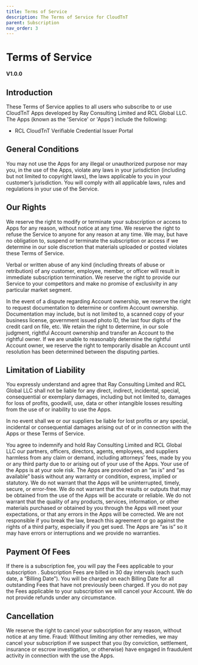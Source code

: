 ```yaml
---
title: Terms of Service
description: The Terms of Service for CloudTnT
parent: Subscription
nav_order: 3
---
```


# Terms of Service
**V1.0.0**

## Introduction

These Terms of Service applies to all users who subscribe to or use CloudTnT Apps developed by Ray Consulting Limited and RCL Global LLC. The Apps (known as the 'Service' or 'Apps') include the following:

- RCL CloudTnT Verifiable Credential Issuer Portal

## General Conditions

You may not use the Apps for any illegal or unauthorized purpose nor may you, in the use of the Apps, violate any laws in your jurisdiction (including but not limited to copyright laws), the laws applicable to you in your customer’s jurisdiction. You will comply with all applicable laws, rules and regulations in your use of the Service.

## Our Rights

We reserve the right to modify or terminate your subscription or access to Apps for any reason, without notice at any time. We reserve the right to refuse the Service to anyone for any reason at any time. We may, but have no obligation to, suspend or terminate the subscription or access if we determine in our sole discretion that materials uploaded or posted violates these Terms of Service.

Verbal or written abuse of any kind (including threats of abuse or retribution) of any customer, employee, member, or officer will result in immediate subscription termination. We reserve the right to provide our Service to your competitors and make no promise of exclusivity in any particular market segment. 

In the event of a dispute regarding Account ownership, we reserve the right to request documentation to determine or confirm Account ownership. Documentation may include, but is not limited to, a scanned copy of your business license, government issued photo ID, the last four digits of the credit card on file, etc. We retain the right to determine, in our sole judgment, rightful Account ownership and transfer an Account to the rightful owner. If we are unable to reasonably determine the rightful Account owner, we reserve the right to temporarily disable an Account until resolution has been determined between the disputing parties.

## Limitation of Liability

You expressly understand and agree that Ray Consulting Limited and RCL Global LLC shall not be liable for any direct, indirect, incidental, special, consequential or exemplary damages, including but not limited to, damages for loss of profits, goodwill, use, data or other intangible losses resulting from the use of or inability to use the Apps. 

In no event shall we or our suppliers be liable for lost profits or any special, incidental or consequential damages arising out of or in connection with the Apps or these Terms of Service. 

You agree to indemnify and hold Ray Consulting Limited and RCL Global LLC our partners, officers, directors, agents, employees, and suppliers harmless from any claim or demand, including attorneys’ fees, made by you or any third party due to or arising out of your use of the Apps. Your use of the Apps is at your sole risk. The Apps are provided on an “as is” and “as available” basis without any warranty or condition, express, implied or statutory. We do not warrant that the Apps will be uninterrupted, timely, secure, or error-free. We do not warrant that the results or outputs that may be obtained from the use of the Apps will be accurate or reliable. We do not warrant that the quality of any products, services, information, or other materials purchased or obtained by you through the Apps will meet your expectations, or that any errors in the Apps will be corrected. We are not responsible if you break the law, breach this agreement or go against the rights of a third party, especially if you get sued. The Apps are “as is” so it may have errors or interruptions and we provide no warranties.

## Payment Of Fees

If there is a subscription fee, you will pay the Fees applicable to your subscription . Subscription Fees are billed in 30 day intervals (each such date, a “Billing Date”). You will be charged on each Billing Date for all outstanding Fees that have not previously been charged. If you do not pay the Fees applicable to your subscription we will cancel your Account. We do not provide refunds under any circumstance.

## Cancellation

We reserve the right to cancel your subscription for any reason, without notice at any time. Fraud: Without limiting any other remedies, we may cancel your subscription if we suspect that you (by conviction, settlement, insurance or escrow investigation, or otherwise) have engaged in fraudulent activity in connection with the use the Apps.